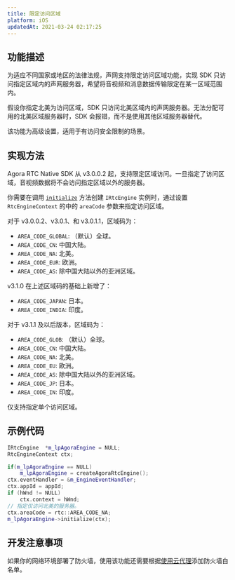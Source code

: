 ```yaml
---
title: 限定访问区域
platform: iOS
updatedAt: 2021-03-24 02:17:25
---
```


## 功能描述

为适应不同国家或地区的法律法规，声网支持限定访问区域功能，实现 SDK 只访问指定区域内的声网服务器，希望将音视频和消息数据传输限定在某一区域范围内。

假设你指定北美为访问区域，SDK 只访问北美区域内的声网服务器。无法分配可用的北美区域服务器时，SDK 会报错，而不是使用其他区域服务器替代。

<div class="alert note">该功能为高级设置，适用于有访问安全限制的场景。</div>

## 实现方法

Agora RTC Native SDK 从 v3.0.0.2 起，支持限定区域访问。一旦指定了访问区域，音视频数据将不会访问指定区域以外的服务器。

你需要在调用 [`initialize`](./API%20Reference/cpp/classagora_1_1rtc_1_1_i_rtc_engine.html#ac71db65e66942e4e0a0550e95c16890f) 方法创建 `IRtcEngine` 实例时，通过设置 `RtcEngineContext` 的中的 `areaCode` 参数来指定访问区域。

对于 v3.0.0.2、v3.0.1、和 v3.0.1.1，区域码为：

- `AREA_CODE_GLOBAL`: （默认）全球。
- `AREA_CODE_CN`: 中国大陆。
- `AREA_CODE_NA`: 北美。
- `AREA_CODE_EUR`: 欧洲。
- `AREA_CODE_AS`: 除中国大陆以外的亚洲区域。

v3.1.0 在上述区域码的基础上新增了：

- `AREA_CODE_JAPAN`: 日本。
- `AREA_CODE_INDIA`: 印度。

对于 v3.1.1 及以后版本，区域码为：

- `AREA_CODE_GLOB`: （默认）全球。
- `AREA_CODE_CN`: 中国大陆。
- `AREA_CODE_NA`: 北美。
- `AREA_CODE_EU`: 欧洲。
- `AREA_CODE_AS`: 除中国大陆以外的亚洲区域。
- `AREA_CODE_JP`: 日本。
- `AREA_CODE_IN`: 印度。

<div class="alert note">仅支持指定单个访问区域。</div>

## 示例代码

```C++
IRtcEngine  *m_lpAgoraEngine = NULL;
RtcEngineContext ctx;

if(m_lpAgoraEngine == NULL)
    m_lpAgoraEngine = createAgoraRtcEngine();
ctx.eventHandler = &m_EngineEventHandler;
ctx.appId = appId;
if (hWnd != NULL)
    ctx.context = hWnd;
// 指定仅访问北美的服务器。
ctx.areaCode = rtc::AREA_CODE_NA;
m_lpAgoraEngine->initialize(ctx);
```

## 开发注意事项

如果你的网络环境部署了防火墙，使用该功能还需要根据[使用云代理](cloudproxy_native)添加防火墙白名单。
